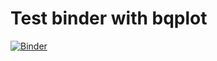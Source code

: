 # Test binder with bqplot
[![Binder](http://mybinder.org/badge.svg)](http://mybinder.org/repo/sylvaincorlay/bqplot-binder)
